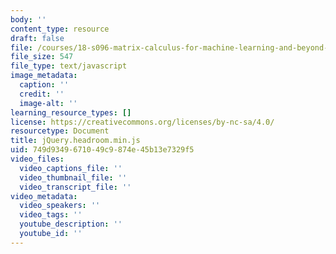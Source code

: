 ```yaml
---
body: ''
content_type: resource
draft: false
file: /courses/18-s096-matrix-calculus-for-machine-learning-and-beyond-january-iap-2022/jqueryheadroommin.js
file_size: 547
file_type: text/javascript
image_metadata:
  caption: ''
  credit: ''
  image-alt: ''
learning_resource_types: []
license: https://creativecommons.org/licenses/by-nc-sa/4.0/
resourcetype: Document
title: jQuery.headroom.min.js
uid: 749d9349-6710-49c9-874e-45b13e7329f5
video_files:
  video_captions_file: ''
  video_thumbnail_file: ''
  video_transcript_file: ''
video_metadata:
  video_speakers: ''
  video_tags: ''
  youtube_description: ''
  youtube_id: ''
---
```


